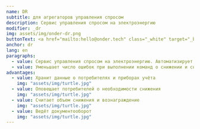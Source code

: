 ```yaml
---
name: DR
subtitle: для агрегаторов управления спросом
description: Сервис управления спросом на электроэнергию
modifier: _dr
img: assets/img/onder-dr.png
buttonText: <a href="mailto:hello@onder.tech" class="_white" target="_blank">Запросить демо</a>
anchor: dr
lang: en
paragraphs:
  - value: Сервис управления спросом на электроэнергию. Автоматизирует взаимодействие между системным оператором, агрегатором и потребителями электроэнергии
  - value: Уменьшает число ошибок при выполнении команд о снижении и снижает затраты на управление спросом
advantages:
  - value: Хранит данные о потребителях и приборах учёта
    img: "assets/img/turtle.jpg"
  - value: Оповещает потребителей о необходимости снижения
    img: "assets/img/turtle.jpg"
  - value: Считает объем снижения и вознаграждение
    img: "assets/img/turtle.jpg"
  - value: Ведёт документооборот
    img: "assets/img/turtle.jpg"
---
```

